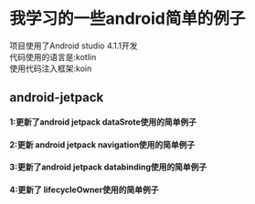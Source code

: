 # 我学习的一些android简单的例子
项目使用了Android studio 4.1.1开发  
代码使用的语言是:kotlin  
使用代码注入框架:koin  
## android-jetpack
#### 1:更新了android jetpack dataSrote使用的简单例子
#### 2:更新 android jetpack navigation使用的简单例子
#### 3:更新了android jetpack databinding使用的简单例子
#### 4:更新了 lifecycleOwner使用的简单例子

